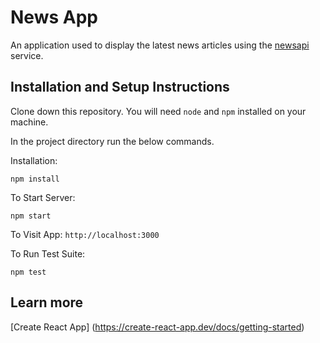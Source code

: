 # News App

An application used to display the latest news articles using the [newsapi](https://newsapi.org/) service. 

## Installation and Setup Instructions

Clone down this repository. You will need `node` and `npm` installed on your machine.

In the project directory run the below commands.  

Installation:

`npm install`  

To Start Server:

`npm start`

To Visit App:
`http://localhost:3000` 

To Run Test Suite:  

`npm test`  


## Learn more
[Create React App] (https://create-react-app.dev/docs/getting-started)